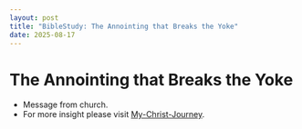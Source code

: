 ```yaml
---
layout: post
title: "BibleStudy: The Annointing that Breaks the Yoke"
date: 2025-08-17
---
```


# The Annointing that Breaks the Yoke
- Message from church.
- For more insight please visit <a href="/christ">My-Christ-Journey</a>.